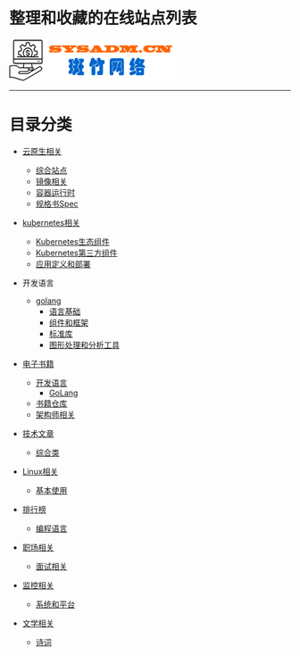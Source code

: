 # 整理和收藏的在线站点列表

<a href="https://www.sysadm.cn" target="_blank"><img src="./images/sysadm.png"></a>

---
# 目录分类 
- [云原生相关](./cloudnative.md)
  - <a href="cloudnative.md#genernal" target="_self">综合站点</a>
  - <a href="cloudnative.md#image">镜像相关</a>
  - <a href="cloudnative.md#cri">容器运行时</a>
  - <a href="cloudnative.md#spec">规格书Spec</a>
- [kubernetes相关](./kubernetes.md)
  - <a href="kubernetes.md#kubernetes">Kubernetes生态组件</a>
  - <a href="kubernetes.md#thirdparty">Kubernetes第三方组件</a>
  - <a href="kubernetes.md#development">应用定义和部署</a>
- 开发语言
  - [golang](./golang.md)
    - <a href="golang.md#basic">语言基础</a>
    - <a href="golang.md#framework">组件和框架</a>
    - <a href="golang.md#standard">标准库</a>
    - <a href="golang.md#graph">图形处理和分析工具</a>
    
- [电子书籍](./book.md)
  - [开发语言](./book.md)
    - <a href="book.md#golang">GoLang</a>
  - <a href="book.md#repositories">书籍仓库</a>
  - <a href="book.md#architect">架构师相关</a>

- [技术文章](./article.md)
  - <a href="article.md#complext"> 综合类</a>

  
- [Linux相关](./linux.md)
  - <a href="linux.md#basic">基本使用</a>



- [排行榜](./ranking.md)
  - <a href="ranking.md#programlanguage">编程语言</a>



- [职场相关](./job.md)
  - <a href="job#interview">面试相关</a>

- [监控相关](./monitoring.md)
  - <a href="#platform">系统和平台</a>

- [文学相关](./literature.md)
  - <a href="literature.md#poetry">诗词</a>